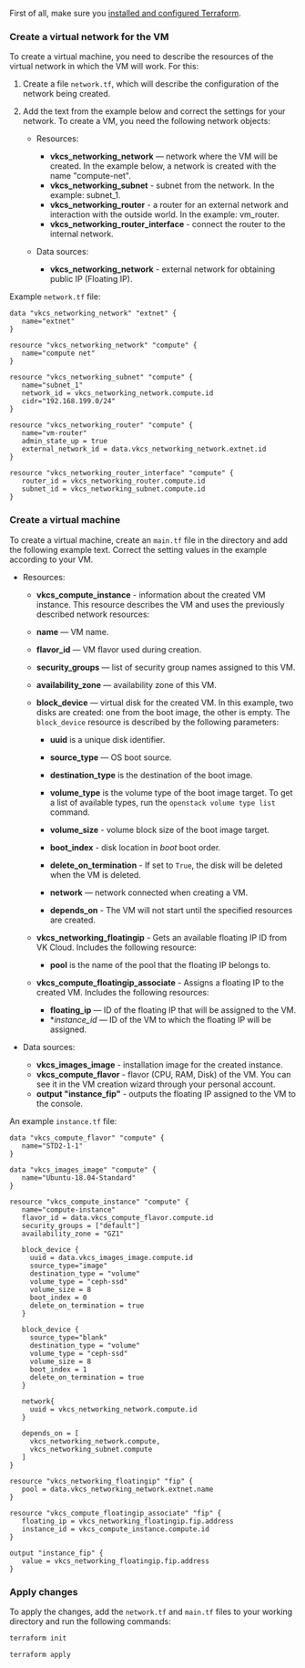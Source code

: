 <warn>

First of all, make sure you [installed and configured Terraform](../../../quick-start).

</warn>

### Create a virtual network for the VM

To create a virtual machine, you need to describe the resources of the virtual network in which the VM will work. For this:

1. Create a file `network.tf`, which will describe the configuration of the network being created.
2. Add the text from the example below and correct the settings for your network. To create a VM, you need the following network objects:

    - Resources:

      - **vkcs_networking_network** — network where the VM will be created. In the example below, a network is created with the name "compute-net".
      - **vkcs_networking_subnet** - subnet from the network. In the example: subnet_1.
      - **vkcs_networking_router** - a router for an external network and interaction with the outside world. In the example: vm_router.
      - **vkcs_networking_router_interface** - connect the router to the internal network.

    - Data sources:

      - **vkcs_networking_network** - external network for obtaining public IP (Floating IP).

Example `network.tf` file:

```hcl
data "vkcs_networking_network" "extnet" {
   name="extnet"
}

resource "vkcs_networking_network" "compute" {
   name="compute net"
}

resource "vkcs_networking_subnet" "compute" {
   name="subnet_1"
   network_id = vkcs_networking_network.compute.id
   cidr="192.168.199.0/24"
}

resource "vkcs_networking_router" "compute" {
   name="vm-router"
   admin_state_up = true
   external_network_id = data.vkcs_networking_network.extnet.id
}

resource "vkcs_networking_router_interface" "compute" {
   router_id = vkcs_networking_router.compute.id
   subnet_id = vkcs_networking_subnet.compute.id
}
```

### Create a virtual machine

To create a virtual machine, create an `main.tf` file in the directory and add the following example text. Correct the setting values in the example according to your VM.

- Resources:

  - **vkcs_compute_instance** - information about the created VM instance. This resource describes the VM and uses the previously described network resources:

  - **name** — VM name.
  - **flavor_id** — VM flavor used during creation.
  - **security_groups** — list of security group names assigned to this VM.
  - **availability_zone** — availability zone of this VM.
  - **block_device** — virtual disk for the created VM. In this example, two disks are created: one from the boot image, the other is empty. The `block_device` resource is described by the following parameters:

    - **uuid** is a unique disk identifier.
    - **source_type** — OS boot source.
    - **destination_type** is the destination of the boot image.
    - **volume_type** is the volume type of the boot image target. To get a list of available types, run the `openstack volume type list` command.
    - **volume_size** - volume block size of the boot image target.
    - **boot_index** - disk location in *boot* boot order.
    - **delete_on_termination** - If set to `True`, the disk will be deleted when the VM is deleted.

    - **network** — network connected when creating a VM.
    - **depends_on** - The VM will not start until the specified resources are created.

  - **vkcs_networking_floatingip** - Gets an available floating IP ID from VK Cloud. Includes the following resource:

    - **pool** is the name of the pool that the floating IP belongs to.

  - **vkcs_compute_floatingip_associate** - Assigns a floating IP to the created VM. Includes the following resources:

    - **floating_ip** — ID of the floating IP that will be assigned to the VM.
    - **instance_id* — ID of the VM to which the floating IP will be assigned.

- Data sources:

  - **vkcs_images_image** - installation image for the created instance.
  - **vkcs_compute_flavor** - flavor (CPU, RAM, Disk) of the VM. You can see it in the VM creation wizard through your personal account.
  - **output "instance_fip"** - outputs the floating IP assigned to the VM to the console.

An example `instance.tf` file:

```hcl
data "vkcs_compute_flavor" "compute" {
   name="STD2-1-1"
}

data "vkcs_images_image" "compute" {
   name="Ubuntu-18.04-Standard"
}

resource "vkcs_compute_instance" "compute" {
   name="compute-instance"
   flavor_id = data.vkcs_compute_flavor.compute.id
   security_groups = ["default"]
   availability_zone = "GZ1"

   block_device {
     uuid = data.vkcs_images_image.compute.id
     source_type="image"
     destination_type = "volume"
     volume_type = "ceph-ssd"
     volume_size = 8
     boot_index = 0
     delete_on_termination = true
   }

   block_device {
     source_type="blank"
     destination_type = "volume"
     volume_type = "ceph-ssd"
     volume_size = 8
     boot_index = 1
     delete_on_termination = true
   }

   network{
     uuid = vkcs_networking_network.compute.id
   }

   depends_on = [
     vkcs_networking_network.compute,
     vkcs_networking_subnet.compute
   ]
}

resource "vkcs_networking_floatingip" "fip" {
   pool = data.vkcs_networking_network.extnet.name
}

resource "vkcs_compute_floatingip_associate" "fip" {
   floating_ip = vkcs_networking_floatingip.fip.address
   instance_id = vkcs_compute_instance.compute.id
}

output "instance_fip" {
   value = vkcs_networking_floatingip.fip.address
}
```

### Apply changes

To apply the changes, add the `network.tf` and `main.tf` files to your working directory and run the following commands:

```bash
terraform init
```
```bash
terraform apply
```
